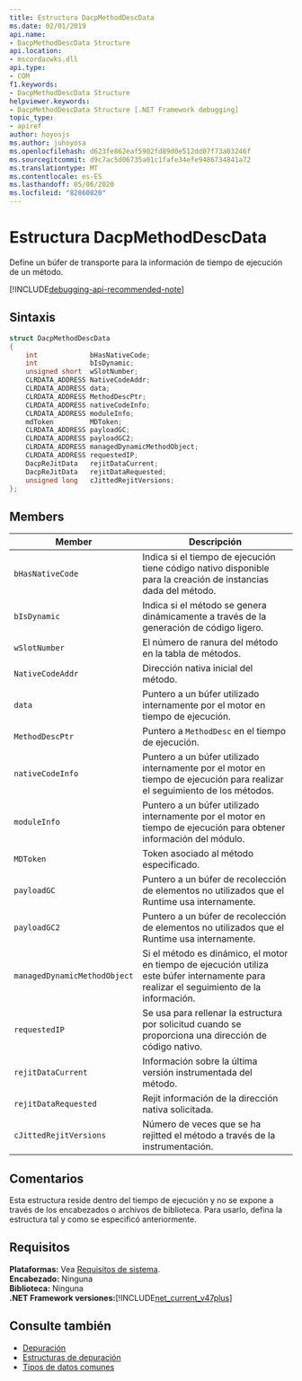 ```yaml
---
title: Estructura DacpMethodDescData
ms.date: 02/01/2019
api.name:
- DacpMethodDescData Structure
api.location:
- mscordacwks.dll
api.type:
- COM
f1.keywords:
- DacpMethodDescData Structure
helpviewer.keywords:
- DacpMethodDescData Structure [.NET Framework debugging]
topic_type:
- apiref
author: hoyosjs
ms.author: juhoyosa
ms.openlocfilehash: d623fe862eaf5902fd89d0e512dd07f73a03246f
ms.sourcegitcommit: d9c7ac5d06735a01c1fafe34efe9486734841a72
ms.translationtype: MT
ms.contentlocale: es-ES
ms.lasthandoff: 05/06/2020
ms.locfileid: "82860820"
---
```

# <a name="dacpmethoddescdata-structure"></a>Estructura DacpMethodDescData

Define un búfer de transporte para la información de tiempo de ejecución de un método.

[!INCLUDE[debugging-api-recommended-note](../../../../includes/debugging-api-recommended-note.md)]

## <a name="syntax"></a>Sintaxis

```cpp
struct DacpMethodDescData
{
    int             bHasNativeCode;
    int             bIsDynamic;
    unsigned short  wSlotNumber;
    CLRDATA_ADDRESS NativeCodeAddr;
    CLRDATA_ADDRESS data;
    CLRDATA_ADDRESS MethodDescPtr;
    CLRDATA_ADDRESS nativeCodeInfo;
    CLRDATA_ADDRESS moduleInfo;
    mdToken         MDToken;
    CLRDATA_ADDRESS payloadGC;
    CLRDATA_ADDRESS payloadGC2;
    CLRDATA_ADDRESS managedDynamicMethodObject;
    CLRDATA_ADDRESS requestedIP;
    DacpReJitData   rejitDataCurrent;
    DacpReJitData   rejitDataRequested;
    unsigned long   cJittedRejitVersions;
};
```

## <a name="members"></a>Members

| Member                       | Descripción                                                                                     |
| ---------------------------- | ----------------------------------------------------------------------------------------------- |
| `bHasNativeCode`             | Indica si el tiempo de ejecución tiene código nativo disponible para la creación de instancias dada del método. |
| `bIsDynamic`                 | Indica si el método se genera dinámicamente a través de la generación de código ligero.           |
| `wSlotNumber`                | El número de ranura del método en la tabla de métodos.                                                   |
| `NativeCodeAddr`             | Dirección nativa inicial del método.                                                            |
| `data`                       | Puntero a un búfer utilizado internamente por el motor en tiempo de ejecución.                                             |
| `MethodDescPtr`              | Puntero a `MethodDesc` en el tiempo de ejecución.                                                     |
| `nativeCodeInfo`             | Puntero a un búfer utilizado internamente por el motor en tiempo de ejecución para realizar el seguimiento de los métodos.                            |
| `moduleInfo`                 | Puntero a un búfer utilizado internamente por el motor en tiempo de ejecución para obtener información del módulo.                      |
| `MDToken`                    | Token asociado al método especificado.                                                         |
| `payloadGC`                  | Puntero a un búfer de recolección de elementos no utilizados que el Runtime usa internamente.                          |
| `payloadGC2`                 | Puntero a un búfer de recolección de elementos no utilizados que el Runtime usa internamente.                          |
| `managedDynamicMethodObject` | Si el método es dinámico, el motor en tiempo de ejecución utiliza este búfer internamente para realizar el seguimiento de la información.     |
| `requestedIP`                | Se usa para rellenar la estructura por solicitud cuando se proporciona una dirección de código nativo.                    |
| `rejitDataCurrent`           | Información sobre la última versión instrumentada del método.                                   |
| `rejitDataRequested`         | Rejit información de la dirección nativa solicitada.                                             |
| `cJittedRejitVersions`       | Número de veces que se ha rejitted el método a través de la instrumentación.                           |

## <a name="remarks"></a>Comentarios

Esta estructura reside dentro del tiempo de ejecución y no se expone a través de los encabezados o archivos de biblioteca. Para usarlo, defina la estructura tal y como se especificó anteriormente.

## <a name="requirements"></a>Requisitos
**Plataformas:** Vea [Requisitos de sistema](../../get-started/system-requirements.md).  
**Encabezado:** Ninguna  
**Biblioteca:** Ninguna  
**.NET Framework versiones:**[!INCLUDE[net_current_v47plus](../../../../includes/net-current-v47plus.md)]  

## <a name="see-also"></a>Consulte también

- [Depuración](index.md)
- [Estructuras de depuración](debugging-structures.md)
- [Tipos de datos comunes](../common-data-types-unmanaged-api-reference.md)
